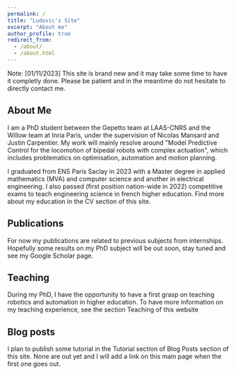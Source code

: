 ```yaml
---
permalink: /
title: "Ludovic's Site"
excerpt: "About me"
author_profile: true
redirect_from: 
  - /about/
  - /about.html
---
```


Note: [01/11/2023] This site is brand new and it may take some time to have it completly done. Please be patient and in the meantime do not hesitate to directly contact me.

## About Me
I am a PhD student between the Gepetto team at LAAS-CNRS and the Willow team at Inria Paris, under the supervision of Nicolas Mansard and Justin Carpentier. My work will mainly resolve around "Model Predictive Control for the locomotion of bipedal robots with complex actuation", which includes problematics on optimisation, automation and motion planning.

I graduated from ENS Paris Saclay in 2023 with a Master degree in applied mathematics (MVA) and computer science and another in electrical engineering. I also passed (first position nation-wide in 2022) competitive exams to teach engineering science in french higher education. Find more about my education in the CV section of this site.

## Publications
For now my publications are related to previous subjects from internships. Hopefully some results on my PhD subject will be out soon, stay tuned and see my Google Scholar page.

## Teaching
During my PhD, I have the opportunity to have a first grasp on teaching robotics and automation in higher education. To have more information on my teaching experience, see the section Teaching of this website

## Blog posts
I plan to publish some tutorial in the Tutorial section of Blog Posts section of this site. None are out yet and I will add a link on this main page when the first one goes out.